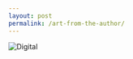 ```yaml
---
layout: post
permalink: /art-from-the-author/
---
```


<img class="author-art"
     alt="Digital" title="Digital"
     src="/images/Liz-1Digital.jpg" />
